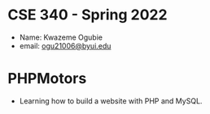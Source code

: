 # CSE 340 - Spring 2022
- Name: Kwazeme Ogubie
- email: ogu21006@byui.edu


# PHPMotors
- Learning how to build a website with PHP and MySQL.